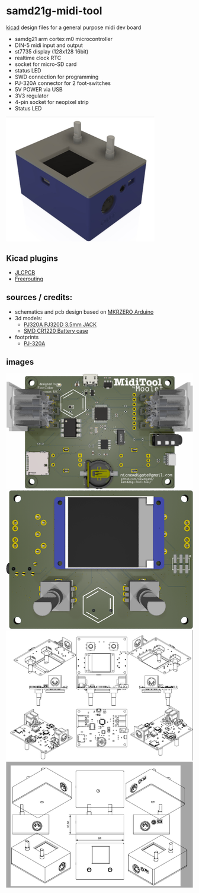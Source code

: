 # samd21g-midi-tool
[kicad](https://www.kicad.org/) design files for a general purpose midi dev board

* samdg21 arm cortex m0 microcontroller
* DIN-5 midi input and output
* st7735 display (128x128 16bit)
* realtime clock RTC
* socket for micro-SD card
* status LED
* SWD connection for programming
* PJ-320A connector for 2 foot-switches
* 5V POWER via USB
* 3V3 regulator
* 4-pin socket for neopixel strip
* Status LED

<img src="docs/top-left.JPG" alt="drawing" width="400"/>

## Kicad plugins
 * [JLCPCB](https://github.com/Bouni/kicad-jlcpcb-tools)
 * [Freerouting](https://github.com/freerouting/freerouting)

## sources / credits:
  * schematics and pcb design based on [MKRZERO Arduino](https://docs.arduino.cc/hardware/mkr-zero/)   
  * 3d models:
    * [PJ320A PJ320D 3.5mm JACK](https://grabcad.com/library/pj320a-pj320d-3-5mm-jack-1)
    * [SMD CR1220 Battery case](https://grabcad.com/library/smd-cr1220-battery-case-1)
  * footprints
    * [PJ-320A](https://github.com/nathanhborger/PJ-320A_KiCad_Library)

## images
![front](docs/top.png)
![bottom](docs/bottom.png)
![tech-assembly](docs/tech-assembly.png)
![tech-assembly-with-enclosure](docs/tech-assembly-with-enclosure.png)
